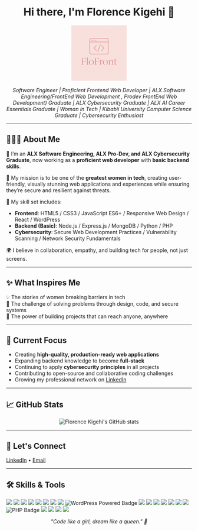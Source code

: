 <h1 align="center">Hi there, I'm Florence Kigehi 👋</h1>

<p align="center">
  <img src="assets/mylogo.png" alt="Florence Kigehi Logo" width="150"/>
</p>


<p align="center">
  <i> Software Engineer | Proficient Frontend Web Developer | ALX Software Engineering(FrontEnd Web Development , Prodev FrontEnd Web Development) Graduate | ALX Cybersecurity Graduate | ALX AI Career Essentials Graduate | Woman in Tech | Kibabii University Computer Science Graduate | Cybersecurity Enthusiast</i>
</p>

---

## 👩🏽‍💻 About Me  

🌸 I’m an **ALX Software Engineering, ALX Pro-Dev, and ALX Cybersecurity Graduate**, now working as a **proficient web developer** with **basic backend skills**.  

🌱 My mission is to be one of the **greatest women in tech**, creating user-friendly, visually stunning web applications and experiences while ensuring they’re secure and resilient against threats.  

🚀 My skill set includes:
- **Frontend**: HTML5 / CSS3 / JavaScript ES6+ / Responsive Web Design / React / WordPress
- **Backend (Basic)**: Node.js / Express.js / MongoDB / Python / PHP
- **Cybersecurity**: Secure Web Development Practices / Vulnerability Scanning / Network Security Fundamentals  

🌍 I believe in collaboration, empathy, and building tech for people, not just screens.

---

## ✨ What Inspires Me  

💡 The stories of women breaking barriers in tech  
💪 The challenge of solving problems through design, code, and secure systems  
📱 The power of building projects that can reach anyone, anywhere  

---

## 🔭 Current Focus  

- Creating **high-quality, production-ready web applications**  
- Expanding backend knowledge to become **full-stack**  
- Continuing to apply **cybersecurity principles** in all projects  
- Contributing to open-source and collaborative coding challenges  
- Growing my professional network on [LinkedIn](https://www.linkedin.com/in/florence-kigehi-3401a1316)  

---

## 📈 GitHub Stats  

<p align="center">
  <img src="https://github-readme-stats.vercel.app/api?username=kigehiflorence&show_icons=true&theme=radical" alt="Florence Kigehi's GitHub stats" />
</p>

---

## 📌 Let's Connect  

<p align="left">
 <a href="https://www.linkedin.com/in/florence-kigehi-3401a1316" target="_blank">LinkedIn</a> •
 <a href="mailto:florencekigehi@gmail.com">Email</a>
</p>

---

## 🛠️ Skills & Tools

<p>
  <!-- Core Frontend -->
  <img src="https://img.shields.io/badge/HTML5-E34F26?style=for-the-badge&logo=html5&logoColor=white"/>
  <img src="https://img.shields.io/badge/CSS3-1572B6?style=for-the-badge&logo=css3&logoColor=white"/>
  <img src="https://img.shields.io/badge/JavaScript-F7DF1E?style=for-the-badge&logo=javascript&logoColor=black"/>
  <img src="https://img.shields.io/badge/TypeScript-3178C6?style=for-the-badge&logo=typescript&logoColor=white"/>
  <img src="https://img.shields.io/badge/SCSS-CC6699?style=for-the-badge&logo=sass&logoColor=white"/>
  <img src="https://img.shields.io/badge/Sass-CC6699?style=for-the-badge&logo=sass&logoColor=white"/>
  <img src="https://img.shields.io/badge/Tailwind_CSS-38B2AC?style=for-the-badge&logo=tailwind-css&logoColor=white"/>
  <img src="https://img.shields.io/badge/Responsive%20Design-000000?style=for-the-badge&logo=responsive-design&logoColor=white"/>
  <img src="https://img.shields.io/badge/WordPress-Powered-21759b?style=for-the-badge&logo=wordpress&logoColor=white" alt="WordPress Powered Badge" />

  
  <!-- Frameworks & Libraries -->
  <img src="https://img.shields.io/badge/React-20232A?style=for-the-badge&logo=react&logoColor=61DAFB"/>
  <img src="https://img.shields.io/badge/Next.js-000000?style=for-the-badge&logo=next.js&logoColor=white"/>
  <img src="https://img.shields.io/badge/Node.js-43853D?style=for-the-badge&logo=node.js&logoColor=white"/>
  <img src="https://img.shields.io/badge/Express.js-000000?style=for-the-badge&logo=express&logoColor=white"/>
  
  <!-- Backend & APIs -->
  <img src="https://img.shields.io/badge/REST%20APIs-02569B?style=for-the-badge&logo=postman&logoColor=white"/>
  <img src="https://img.shields.io/badge/RESTful%20Web%20Services-FF6C37?style=for-the-badge&logo=swagger&logoColor=white"/>
  <img src="https://img.shields.io/badge/MongoDB-47A248?style=for-the-badge&logo=mongodb&logoColor=white"/>
  <img src="https://img.shields.io/badge/PHP-777BB4?style=for-the-badge&logo=php&logoColor=white" alt="PHP Badge" />

  <!-- Tools & Platforms -->
  <img src="https://img.shields.io/badge/Version%20Control%20(Git)-F05032?style=for-the-badge&logo=git&logoColor=white"/>
  <img src="https://img.shields.io/badge/Figma-F24E1E?style=for-the-badge&logo=figma&logoColor=white"/>
  <img src="https://img.shields.io/badge/Data%20Management-4A90E2?style=for-the-badge&logo=databricks&logoColor=white"/>
  
  <!-- Programming Languages -->
  <img src="https://img.shields.io/badge/Python-3776AB?style=for-the-badge&logo=python&logoColor=white"/>
</p>



<p align="center">
  <i>"Code like a girl, dream like a queen." 👑</i>
</p>
